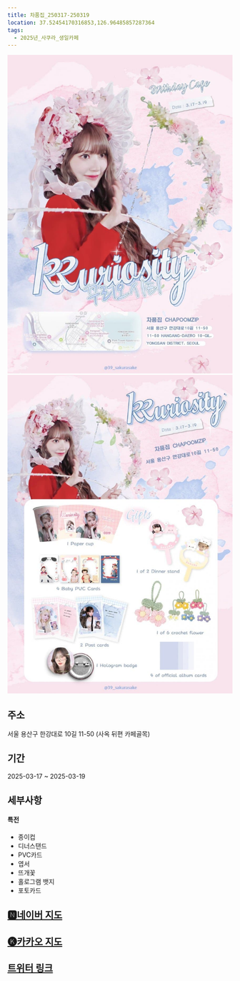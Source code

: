 ```yaml
---
title: 차품집_250317-250319
location: 37.52454170316853,126.96485857287364
tags:
  - 2025년_사쿠라_생일카페
---
```


<img src="/assets/1741089634.jpg"/>
<img src="/assets/1741089634 (1).jpg"/>

## 주소
서울 용산구 한강대로 10길 11-50
(사옥 뒤편 카페골목)

## 기간
2025-03-17 ~ 2025-03-19

## 세부사항
#### 특전
- 종이컵
- 디너스탠드
- PVC카드
- 엽서
- 뜨개꽃
- 홀로그램 뱃지
- 포토카드


## [🅽네이버 지도](https://naver.me/GmbMSa8j)
## [🅚카카오 지도](https://place.map.kakao.com/2061599067)
## [트위터 링크](https://x.com/sakuromi0319/status/1894232678238658670?s=46&t=osY4jEHeYA8cS9G5drBmkA)

